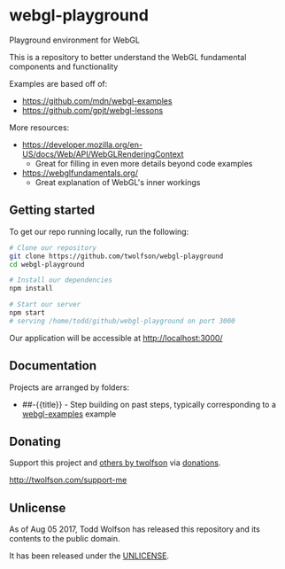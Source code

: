 # webgl-playground
Playground environment for WebGL

This is a repository to better understand the WebGL fundamental components and functionality

Examples are based off of:

- <https://github.com/mdn/webgl-examples>
- <https://github.com/gpjt/webgl-lessons>

More resources:

- <https://developer.mozilla.org/en-US/docs/Web/API/WebGLRenderingContext>
    - Great for filling in even more details beyond code examples
- <https://webglfundamentals.org/>
    - Great explanation of WebGL's inner workings

## Getting started
To get our repo running locally, run the following:

```bash
# Clone our repository
git clone https://github.com/twolfson/webgl-playground
cd webgl-playground

# Install our dependencies
npm install

# Start our server
npm start
# serving /home/todd/github/webgl-playground on port 3000
```

Our application will be accessible at <http://localhost:3000/>

## Documentation
Projects are arranged by folders:

- ##-{{title}} - Step building on past steps, typically corresponding to a [webgl-examples][] example

[webgl-examples]: https://github.com/mdn/webgl-examples

## Donating
Support this project and [others by twolfson][twolfson-projects] via [donations][twolfson-support-me].

<http://twolfson.com/support-me>

[twolfson-projects]: http://twolfson.com/projects
[twolfson-support-me]: http://twolfson.com/support-me

## Unlicense
As of Aug 05 2017, Todd Wolfson has released this repository and its contents to the public domain.

It has been released under the [UNLICENSE][].

[UNLICENSE]: UNLICENSE
